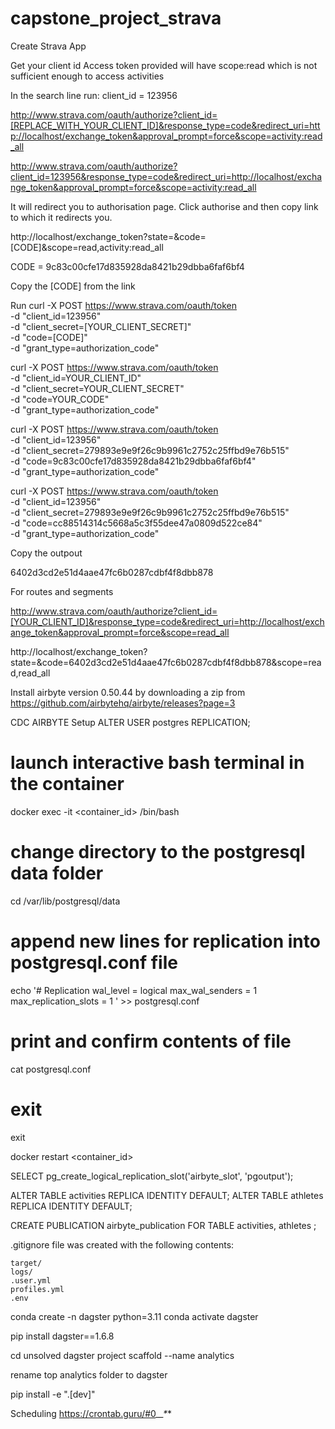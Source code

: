 # capstone_project_strava

Create Strava App

Get your client id
Access token provided will have scope:read which is not sufficient enough to access activities

In the search line run:
client_id = 123956


http://www.strava.com/oauth/authorize?client_id=[REPLACE_WITH_YOUR_CLIENT_ID]&response_type=code&redirect_uri=http://localhost/exchange_token&approval_prompt=force&scope=activity:read_all

http://www.strava.com/oauth/authorize?client_id=123956&response_type=code&redirect_uri=http://localhost/exchange_token&approval_prompt=force&scope=activity:read_all


It will redirect you to authorisation page. Click authorise and then copy link to which it redirects you. 

http://localhost/exchange_token?state=&code=[CODE]&scope=read,activity:read_all



CODE = 9c83c00cfe17d835928da8421b29dbba6faf6bf4

Copy the [CODE] from the link

Run 
curl -X POST https://www.strava.com/oauth/token \
-d "client_id=123956" \
-d "client_secret=[YOUR_CLIENT_SECRET]" \
-d "code=[CODE]" \
-d "grant_type=authorization_code"

curl -X POST https://www.strava.com/oauth/token \
-d "client_id=YOUR_CLIENT_ID" \
-d "client_secret=YOUR_CLIENT_SECRET" \
-d "code=YOUR_CODE" \
-d "grant_type=authorization_code"

curl -X POST https://www.strava.com/oauth/token \
-d "client_id=123956" \
-d "client_secret=279893e9e9f26c9b9961c2752c25ffbd9e76b515" \
-d "code=9c83c00cfe17d835928da8421b29dbba6faf6bf4" \
-d "grant_type=authorization_code"

curl -X POST https://www.strava.com/oauth/token \
-d "client_id=123956" \
-d "client_secret=279893e9e9f26c9b9961c2752c25ffbd9e76b515" \
-d "code=cc88514314c5668a5c3f55dee47a0809d522ce84" \
-d "grant_type=authorization_code"

Copy the outpout

6402d3cd2e51d4aae47fc6b0287cdbf4f8dbb878

For routes and segments

http://www.strava.com/oauth/authorize?client_id=[YOUR_CLIENT_ID]&response_type=code&redirect_uri=http://localhost/exchange_token&approval_prompt=force&scope=read_all


http://localhost/exchange_token?state=&code=6402d3cd2e51d4aae47fc6b0287cdbf4f8dbb878&scope=read,read_all

Install airbyte version 0.50.44 by downloading a zip from https://github.com/airbytehq/airbyte/releases?page=3

CDC AIRBYTE Setup
ALTER USER postgres REPLICATION;

# launch interactive bash terminal in the container
docker exec -it <container_id> /bin/bash

# change directory to the postgresql data folder
cd /var/lib/postgresql/data

# append new lines for replication into postgresql.conf file
echo '# Replication
wal_level = logical
max_wal_senders = 1
max_replication_slots = 1
' >> postgresql.conf

# print and confirm contents of file
cat postgresql.conf

# exit
exit

docker restart <container_id>

SELECT pg_create_logical_replication_slot('airbyte_slot',  'pgoutput');

ALTER TABLE activities REPLICA IDENTITY DEFAULT;
ALTER TABLE athletes REPLICA IDENTITY DEFAULT;

CREATE PUBLICATION airbyte_publication FOR TABLE activities, athletes ;

.gitignore file was created with the following contents:
``` 
target/
logs/
.user.yml
profiles.yml
.env
```

conda create -n dagster python=3.11
conda activate dagster

pip install dagster==1.6.8

cd unsolved
dagster project scaffold --name analytics

rename top analytics folder to dagster

pip install -e ".[dev]"

Scheduling
https://crontab.guru/#0_*_*_*_*
